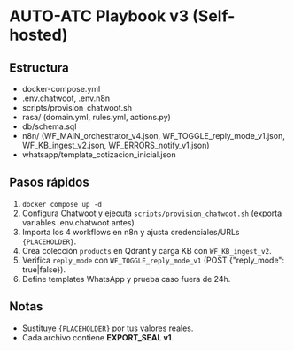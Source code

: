 # AUTO-ATC Playbook v3 (Self-hosted)

## Estructura
- docker-compose.yml
- .env.chatwoot, .env.n8n
- scripts/provision_chatwoot.sh
- rasa/ (domain.yml, rules.yml, actions.py)
- db/schema.sql
- n8n/ (WF_MAIN_orchestrator_v4.json, WF_TOGGLE_reply_mode_v1.json, WF_KB_ingest_v2.json, WF_ERRORS_notify_v1.json)
- whatsapp/template_cotizacion_inicial.json

## Pasos rápidos
1. `docker compose up -d`
2. Configura Chatwoot y ejecuta `scripts/provision_chatwoot.sh` (exporta variables .env.chatwoot antes).
3. Importa los 4 workflows en n8n y ajusta credenciales/URLs `{PLACEHOLDER}`.
4. Crea colección `products` en Qdrant y carga KB con `WF_KB_ingest_v2`.
5. Verifica `reply_mode` con `WF_TOGGLE_reply_mode_v1` (POST {"reply_mode": true|false}).
6. Define templates WhatsApp y prueba caso fuera de 24h.

## Notas
- Sustituye `{PLACEHOLDER}` por tus valores reales.
- Cada archivo contiene **EXPORT_SEAL v1**.

<!-- EXPORT_SEAL v1 -->
<!-- project: auto-atc -->
<!-- prompt_id: readme-v3 -->
<!-- version: 3.0.0 -->
<!-- file: README.md -->
<!-- lang: md -->
<!-- created_at: 2025-10-31T00:10:55Z -->
<!-- author: GPT-5 Thinking -->
<!-- origin: docs -->
<!-- body_sha256: e904ee025bdf0b39ce430b84b9d82f96a43735d5c16c818954cfe41f2b1ba72c -->
